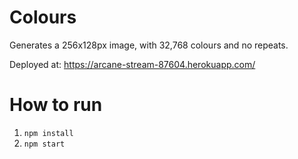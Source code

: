 # Colours

Generates a 256x128px image, with 32,768 colours and no repeats.

Deployed at: https://arcane-stream-87604.herokuapp.com/

# How to run
1. `npm install`
2. `npm start`
